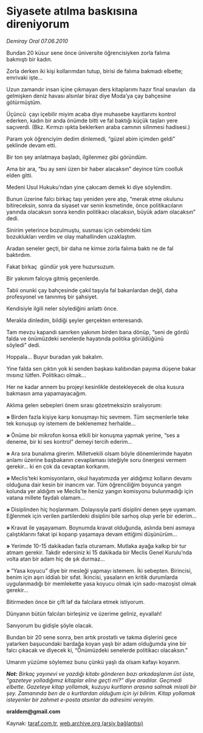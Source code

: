 # Siyasete atılma baskısına direniyorum 

*Demiray Oral 07.06.2010*

<div class="yazi">
<p>Bundan 20 küsur sene önce üniversite öğrencisiyken zorla falıma bakmıştı bir kadın.</p>
<p>Zorla derken iki kişi kollarımdan tutup, birisi de falıma bakmadı elbette; emrivaki işte...</p>
<p>Uzun zamandır insan içine çıkmayan ders kitaplarımı hazır final sınavları  da gelmişken deniz havası alsınlar biraz diye Moda’ya çay bahçesine götürmüştüm.</p>
<p>Üçüncü  çayı içebilir miyim acaba diye muhasebe kayıtlarımı kontrol ederken, kadın bir anda önümde bitti ve fal baktığı küçük taşları yere saçıverdi. (Bkz. Kırmızı ışıkta beklerken araba camının silinmesi hadisesi.)</p>
<p>Param yok öğrenciyim dedim dinlemedi, “güzel abim içimden geldi”  şeklinde devam etti.</p>
<p>Bir ton şey anlatmaya başladı, ilgilenmez gibi göründüm.</p>
<p>Ama bir ara, “bu ay seni üzen bir haber alacaksın” deyince tüm coolluk elden gitti.</p>
<p>Medeni Usul Hukuku’ndan yine çakıcam demek ki diye söylendim.</p>
<p>Bunun üzerine falcı birkaç taşı yeniden yere atıp, “merak etme okulunu bitireceksin, sonra da siyaset var senin kısmetinde, önce politikacıların yanında olacaksın sonra kendin politikacı olacaksın, büyük adam olacaksın” dedi.</p>
<p>Sinirim yeterince bozulmuştu, susması için cebimdeki tüm bozuklukları verdim ve olay mahallinden uzaklaştım.</p>
<p>Aradan seneler geçti, bir daha ne kimse zorla falıma baktı ne de fal baktırdım.</p>
<p>Fakat birkaç  gündür yok yere huzursuzum.</p>
<p>Bir yakınım falcıya gitmiş geçenlerde.</p>
<p>Tabii onunki çay bahçesinde çakıl taşıyla fal bakanlardan değil, daha profesyonel ve tanınmış bir şahsiyet.</p>
<p>Kendisiyle ilgili neler söylediğini anlattı önce.</p>
<p>Merakla dinledim, bildiği şeyler gerçekten enteresandı.</p>
<p>Tam mevzu kapandı sanırken yakınım birden bana dönüp, “seni de gördü  falda ve önümüzdeki senelerde hayatında politika görüldüğünü  söyledi” dedi.</p>
<p>Hoppala... Buyur buradan yak bakalım.</p>
<p>Yine falda sen çıktın yok ki senden başkası kalıbından payıma düşene bakar mısınız lütfen. Politikacı olmak...</p>
<p>Her ne kadar annem bu projeyi kesinlikle destekleyecek de olsa kusura bakmasın ama yapamayacağım.</p>
<p>Aklıma gelen sebepleri önem sırası gözetmeksizin sıralıyorum:</p>
<p><b>» </b>Birden fazla kişiye karşı konuşmayı hiç sevmem. Tüm seçmenlerle teke tek konuşup oy istemem de beklenemez herhalde...</p>
<p><b>» </b>Önüme bir mikrofon konsa etkili bir konuşma yapmak yerine, “ses a deneme, bir ki ses kontrol” demeyi tercih ederim...</p>
<p><b>» </b>Ara sıra bunalıma girerim. Milletvekili olsam böyle dönemlerimde hayatın anlamı üzerine başbakanın cevaplaması isteğiyle soru önergesi vermem gerekir... ki en çok da cevaptan korkarım.</p>
<p><b>» </b>Meclis’teki komisyonların, okul hayatımızda yer aldığımız kolların devamı olduğuna dair kesin bir inancım var. Tüm öğrenciliğim boyunca yangın kolunda yer aldığım ve Meclis’te henüz yangın komisyonu bulunmadığı için vatana millete faydalı olamam...</p>
<p><b>» </b>Disiplinden hiç hoşlanmam. Dolayısıyla parti disiplini denen şeye uyamam. Eğlenmek için verilen partilerdeki disiplini bile sarhoş olup yerle bir ederim...</p>
<p><b>» </b>Kravat ile yaşayamam. Boynumda kravat olduğunda, aslında beni asmaya çalıştıklarını fakat ipi koparıp yaşamaya devam ettiğimi düşünürüm...</p>
<p><b>» </b>Yerimde 10-15 dakikadan fazla oturamam. Mutlaka ayağa kalkıp bir tur atmam gerekir. Takdir edersiniz ki 15 dakikada bir Meclis Genel Kurulu’nda volta atan bir adam hiç de şık durmaz...</p>
<p><b>» </b>“Yasa koyucu” diye bir mesleği yapmayı istemem. İki sebepten. Birincisi, benim için aşırı iddialı bir sıfat. İkincisi, yasaların en kritik durumlarda uygulanmadığı bir memlekette yasa koyucu olmak için sado-mazoşist olmak gerekir...</p>
<p>Bitirmeden önce bir çift laf da falcılara etmek istiyorum.</p>
<p>Dünyanın bütün falcıları birleşiniz ve üzerime geliniz, eyvallah!</p>
<p>Sanıyorum bu gidişle şöyle olacak.</p>
<p>Bundan bir 20 sene sonra, ben artık prostatlı ve takma dişlerini gece yatarken başucundaki bardağa koyan yaşlı bir adam olduğumda yine bir falcı çıkacak ve diyecek ki, “Önümüzdeki senelerde politikacı olacaksın.”</p>
<p>Umarım yüzüme söylemez bunu çünkü yaşlı da olsam kafayı koyarım.</p>
<p><b><i>Not:</i></b><i> Birkaç yayınevi ve yazdığı kitabı gönderen bazı arkadaşlarım üst üste, “gazeteye yolladığımız kitaplar eline geçti mi?” diye aradılar. Geçmedi elbette. Gazeteye kitap yollamak, kuzuyu kurtların arasına salmak misali bir şey. Zamanında ben de o kurtlardan olduğum için iyi bilirim. Kitap yollamak isteyenler bir zahmet e-posta atsınlar da adresimi vereyim.</i></p>
<p><b>oraldem@gmail.com</b></p></div>

Kaynak: [taraf.com.tr](http://www.taraf.com.tr:80/demiray-oral/makale-siyasete-atilma-baskisina-direniyorum.htm), [web.archive.org (arşiv bağlantısı)](http://web.archive.org/web/20100610214444/http://www.taraf.com.tr:80/demiray-oral/makale-siyasete-atilma-baskisina-direniyorum.htm)
